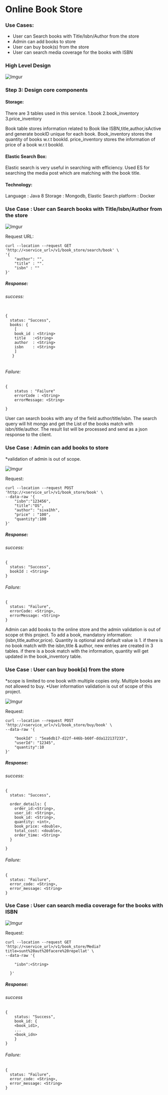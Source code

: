 # Online Book Store


### Use Cases:

* User can Search books with Title/Isbn/Author from the store
* Admin can add books to store
* User can buy book(s) from the store
* User can search media coverage for the books with ISBN


### High Level Design

![Imgur](https://i.imgur.com/BdECT0Z.png)


### Step 3: Design core components


#### Storage:

There are 3 tables used in this service. 
1.book
2.book_inventory
3.price_inventory

Book table stores information related to Book like ISBN,title,author,isActive and generate bookID unique for each book.
Book_inventory stores the quantity of  books w.r.t bookId.
price_inventory stores the information of price of a book w.r.t bookId.


#### Elastic Search Box:

Elastic search is very useful in searching with efficiency. Used ES for searching the media post which are matching with the book title.


#### Technology:
Language : Java 8
Storage  : Mongodb, Elastic Search
platform : Docker


### Use Case : User can Search books with Title/Isbn/Author from the store

![Imgur](https://i.imgur.com/WZNhJFm.png)

Request URL: 

```
curl --location --request GET 'http://<service_url>/v1/book_store/search/book' \
'{
	"author": "",
	"title" : "".
	"isbn" : ""
}'
```

##### Response:

###### success:
```

{
  status: "Success",
  books: {
    [
    book_id : <String>
    title   :<String>
    author  : <String>
    isbn    : <String>
    ]
   }
    
```
###### Failure:

```
{
    status : "Failure"
    errorCode : <String>
    errorMessage: <String>
    
}
```
User can search books with any of the field author/title/isbn. The search query will hit mongo and get the List of the books match with isbn/title/author. The result list will be processed and send as a json response to the client.


### Use Case : Admin can add books to store

*validation of admin is out of scope.

![Imgur](https://i.imgur.com/IRIp7l3.png)

Request: 

```
curl --location --request POST 'http://<service_url>/v1/book_store/book' \
--data-raw '{
	"isbn":"123456",
	"title":"OS",
	"author": "siva1hh",
	"price" : "100",
	"quantity":100
}'

```

##### Response:

###### success:
```
{
  status: "Success",
  bookId : <String> 
}
```

###### Failure:
```
{ 
  status: "Failure",
  errorCode: <String>,
  errorMessage: <String>
}
```

Admin can add books to the online store and the admin validation is out of scope ot this project.
To add a book, mandatory information: (isbn,title,author,price). Quantity is optional and default value is 1.
if there is no book match with the isbn,title & author, new entries are created in 3 tables.
if there is a book match with the information, quantity will get updated in the book_inventory table.


### Use Case : User can buy book(s) from the store

*scope is limited to one book with multiple copies only. Multiple books are not allowed to buy.
*User information validation is out of scope of this project.

![Imgur](https://i.imgur.com/cTVxIU3.png)

Request:

```
curl --location --request POST 'http://<service_url>/v1/book_store/buy/book' \
--data-raw '{
	
	"bookId" : "5ea6db17-d22f-446b-b60f-dda122137233",
	"userId": "12345",
	"quantity":10
}'
```

##### Response:

###### success:

```
{
  status: "Success",
  
  order_details: {
    order_id:<String>,
    user_id: <String>,
    book_id: <String>,
    quantity: <int>,
    book_price: <double>,
    total_cost: <double>,
    order_time: <String>    
  }
  
}
```

###### Failure:

```
{
  status: "Failure",
  error_code: <String>,
  error_message: <String>
}
```



### Use Case : User can search media coverage for the books with ISBN


![Imgur](https://i.imgur.com/hHH6l4T.png)

Request:
```
curl --location --request GET 'http://<service_url>/v1/book_store/Media?title=sunt%20aut%20facere%20repellat' \
--data-raw '{

    "isbn":<String>
 
  }'
```

##### Response:

###### success

```
{
    status: "Success",
    book_id: {
    <book_id1>,
    ...
    <book_idn>
    }
}
```

###### Failure:
```
{
  status: "Failure",
  error_code: <String>,
  error_message: <String>
}
```




